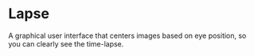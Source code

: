 # Lapse
A graphical user interface that centers images based on eye position, so you can clearly see the time-lapse.

